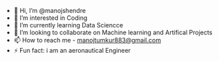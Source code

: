 - 👋 Hi, I’m @manojshendre
- 👀 I’m interested in Coding
- 🌱 I’m currently learning Data Sciencce
- 💞️ I’m looking to collaborate on Machine learning and Artifical Projects
- 📫 How to reach me - manojtumkur883@gmail.com
- ⚡ Fun fact: i am an aeronautical Engineer

<!---
manojshendre/manojshendre is a ✨ special ✨ repository because its `README.md` (this file) appears on your GitHub profile.
You can click the Preview link to take a look at your changes.
--->
